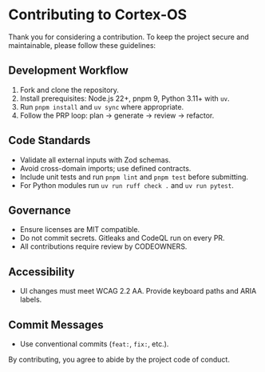 # Contributing to Cortex-OS

Thank you for considering a contribution. To keep the project secure and maintainable, please follow these guidelines:

## Development Workflow
1. Fork and clone the repository.
2. Install prerequisites: Node.js 22+, pnpm 9, Python 3.11+ with `uv`.
3. Run `pnpm install` and `uv sync` where appropriate.
4. Follow the PRP loop: plan → generate → review → refactor.

## Code Standards
- Validate all external inputs with Zod schemas.
- Avoid cross-domain imports; use defined contracts.
- Include unit tests and run `pnpm lint` and `pnpm test` before submitting.
- For Python modules run `uv run ruff check .` and `uv run pytest`.

## Governance
- Ensure licenses are MIT compatible.
- Do not commit secrets. Gitleaks and CodeQL run on every PR.
- All contributions require review by CODEOWNERS.

## Accessibility
- UI changes must meet WCAG 2.2 AA. Provide keyboard paths and ARIA labels.

## Commit Messages
- Use conventional commits (`feat:`, `fix:`, etc.).

By contributing, you agree to abide by the project code of conduct.
